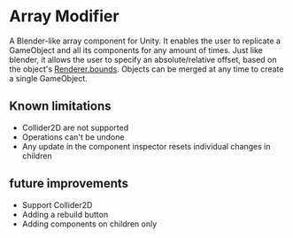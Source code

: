 # Array Modifier

A Blender-like array component for Unity. It enables the user to replicate a GameObject and all its components for any amount of times. Just like blender, it allows the user to specify an absolute/relative offset, based on the object's [Renderer.bounds](https://docs.unity3d.com/ScriptReference/Renderer-bounds.html). Objects can be merged at any time to create a single GameObject.


## Known limitations

* Collider2D are not supported
* Operations can't be undone
* Any update in the component inspector resets individual changes in children

## future improvements

* Support Collider2D
* Adding a rebuild button
* Adding components on children only